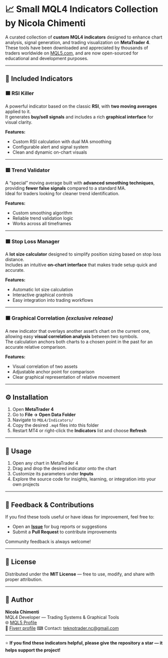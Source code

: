# 📈 Small MQL4 Indicators Collection by Nicola Chimenti

A curated collection of **custom MQL4 indicators** designed to enhance chart analysis, signal generation, and trading visualization on **MetaTrader 4**.  
These tools have been downloaded and appreciated by thousands of traders worldwide on [MQL5.com](https://www.mql5.com/it/users/teknotrader/seller#!category=2), and are now open-sourced for educational and development purposes.

---

## 🧩 Included Indicators

### 🟦 RSI Killer
A powerful indicator based on the classic **RSI**, with **two moving averages** applied to it.  
It generates **buy/sell signals** and includes a rich **graphical interface** for visual clarity.

**Features:**
- Custom RSI calculation with dual MA smoothing  
- Configurable alert and signal system  
- Clean and dynamic on-chart visuals  

---

### 🟨 Trend Validator
A “special” moving average built with **advanced smoothing techniques**, providing **fewer false signals** compared to a standard MA.  
Ideal for traders looking for cleaner trend identification.

**Features:**
- Custom smoothing algorithm  
- Reliable trend validation logic  
- Works across all timeframes  

---

### 🟩 Stop Loss Manager
A **lot size calculator** designed to simplify position sizing based on stop loss distance.  
Includes an intuitive **on-chart interface** that makes trade setup quick and accurate.

**Features:**
- Automatic lot size calculation  
- Interactive graphical controls  
- Easy integration into trading workflows  

---

### 🟧 Graphical Correlation *(exclusive release)*
A new indicator that overlays another asset’s chart on the current one, allowing easy **visual correlation analysis** between two symbols.  
The calculation anchors both charts to a chosen point in the past for an accurate relative comparison.

**Features:**
- Visual correlation of two assets  
- Adjustable anchor point for comparison  
- Clear graphical representation of relative movement  


---

## ⚙️ Installation

1. Open **MetaTrader 4**
2. Go to **File → Open Data Folder**
3. Navigate to `MQL4/Indicators/`
4. Copy the desired `.mq4` files into this folder
5. Restart MT4 or right-click the **Indicators** list and choose **Refresh**

---

## 🚀 Usage

1. Open any chart in MetaTrader 4  
2. Drag and drop the desired indicator onto the chart  
3. Customize its parameters under **Inputs**  
4. Explore the source code for insights, learning, or integration into your own projects

---

## 💬 Feedback & Contributions

If you find these tools useful or have ideas for improvement, feel free to:
- Open an **[Issue](../../issues)** for bug reports or suggestions  
- Submit a **Pull Request** to contribute improvements  

Community feedback is always welcome!

---

## 📜 License

Distributed under the **MIT License** — free to use, modify, and share with proper attribution.

---

## 👤 Author

**Nicola Chimenti**  
MQL4 Developer — Trading Systems & Graphical Tools  
🌐 [MQL5 Profile](https://www.mql5.com/it/users/teknotrader/seller#!category=2)  
📧 [Fiverr profile](https://www.fiverr.com/sellers/teknonicola/)
⌨ Contact: teknotrader.nc@gmail.com

---

⭐ **If you find these indicators helpful, please give the repository a star — it helps support the project!**

